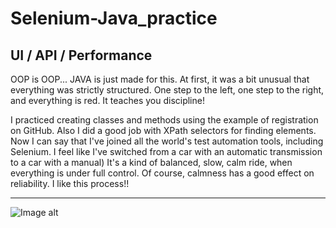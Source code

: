 # Selenium-Java_practice
## UI / API / Performance
OOP is OOP...
JAVA is just made for this. 
At first, it was a bit unusual that everything was strictly structured. One step to the left, one step to the right, and everything is red.  It teaches you discipline!

I practiced creating classes and methods using the example of registration on GitHub. Also I did a good job with XPath selectors for finding elements. Now I can say that I've joined all the world's test automation tools, including Selenium. I feel like I've switched from a car with an automatic transmission to a car with a manual) It's a kind of balanced, slow, calm ride, when everything is under full control. Of course, calmness has a good effect on reliability. I like this process!!
___
![Image alt](https://github.com/SerhiiQAA/Selenium-Java_practice/blob/main/images/CarMY.apng)
